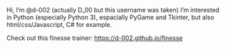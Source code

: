 Hi, I’m @d-002 (actually D_00 but this username was taken)
I’m interested in Python (especially Python 3), espacially PyGame and Tkinter, but also html/css/Javascript, C# for example.

Check out this finesse trainer: https://d-002.github.io/finesse
